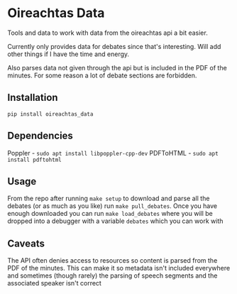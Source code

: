 Oireachtas Data
===============

Tools and data to work with data from the oireachtas api a bit easier.

Currently only provides data for debates since that's interesting. Will add other things if I have the time and energy.

Also parses data not given through the api but is included in the PDF of the minutes. For some reason a lot of debate sections are forbidden.

Installation
------------

`pip install oireachtas_data`

Dependencies
------------

Poppler - `sudo apt install libpoppler-cpp-dev`
PDFToHTML - `sudo apt install pdftohtml`

Usage
-----

From the repo after running `make setup` to download and parse all the debates (or as much as you like) run `make pull_debates`. Once you have enough downloaded you can run `make load_debates` where you will be dropped into a debugger with a variable `debates` which you can work with


Caveats
-------

The API often denies access to resources so content is parsed from the PDF of the minutes. This can make it so metadata isn't included everywhere and sometimes (though rarely) the parsing of speech segments and the associated speaker isn't correct
